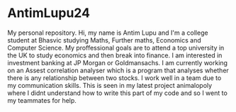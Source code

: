 # AntimLupu24
My personal repository.
Hi, my name is Antim Lupu and I'm a college student at Bhasvic studying Maths, Further maths, Economics and Computer Science.
My proffessional goals are to attend a top university in the UK to study economics and then break into finance.
I am interested in investment banking at JP Morgan or Goldmansachs.
I am currently working on an Assest correlation analyser which is a program that analyses whether there is any relationship between two stocks.
I work well in a team due to my communication skills. This is seen in my latest project animalopoly where I didnt understand how to write this part of my code and so I went to my teammates for help.
